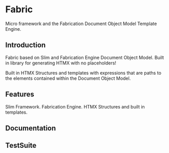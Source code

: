 # Fabric
Micro framework and the Fabrication Document Object Model Template Engine.

## Introduction

Fabric based on Slim and Fabrication Engine Document Object Model.
Built in library for generating HTMX with no placeholders!

Built in HTMX Structures and templates with expressions that are paths to the 
elements contained within the Document Object Model. 

## Features

Slim Framework.
Fabrication Engine.
HTMX Structures and built in templates.

## Documentation

## TestSuite
